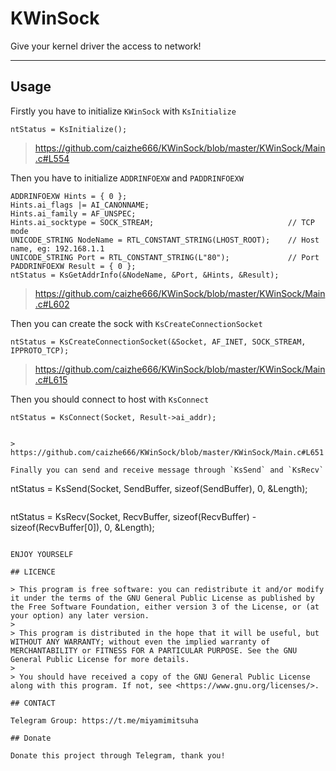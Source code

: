 # KWinSock

Give your kernel driver the access to network!

---

## Usage

Firstly you have to initialize `KWinSock` with `KsInitialize`

```
ntStatus = KsInitialize();
```

> https://github.com/caizhe666/KWinSock/blob/master/KWinSock/Main.c#L554

Then you have to initialize `ADDRINFOEXW` and `PADDRINFOEXW`

```
ADDRINFOEXW Hints = { 0 };
Hints.ai_flags |= AI_CANONNAME;
Hints.ai_family = AF_UNSPEC;
Hints.ai_socktype = SOCK_STREAM;                              // TCP mode
UNICODE_STRING NodeName = RTL_CONSTANT_STRING(LHOST_ROOT);    // Host name, eg: 192.168.1.1
UNICODE_STRING Port = RTL_CONSTANT_STRING(L"80");             // Port
PADDRINFOEXW Result = { 0 };
ntStatus = KsGetAddrInfo(&NodeName, &Port, &Hints, &Result);
```

> https://github.com/caizhe666/KWinSock/blob/master/KWinSock/Main.c#L602

Then you can create the sock with `KsCreateConnectionSocket`

```
ntStatus = KsCreateConnectionSocket(&Socket, AF_INET, SOCK_STREAM, IPPROTO_TCP);
```

> https://github.com/caizhe666/KWinSock/blob/master/KWinSock/Main.c#L615

Then you should connect to host with `KsConnect`

```
ntStatus = KsConnect(Socket, Result->ai_addr);
```
```

> https://github.com/caizhe666/KWinSock/blob/master/KWinSock/Main.c#L651

Finally you can send and receive message through `KsSend` and `KsRecv`

```
ntStatus = KsSend(Socket, SendBuffer, sizeof(SendBuffer), 0, &Length);
```

```
ntStatus = KsRecv(Socket, RecvBuffer, sizeof(RecvBuffer) - sizeof(RecvBuffer[0]), 0, &Length);
```

ENJOY YOURSELF

## LICENCE

> This program is free software: you can redistribute it and/or modify it under the terms of the GNU General Public License as published by the Free Software Foundation, either version 3 of the License, or (at your option) any later version.
> 
> This program is distributed in the hope that it will be useful, but WITHOUT ANY WARRANTY; without even the implied warranty of MERCHANTABILITY or FITNESS FOR A PARTICULAR PURPOSE. See the GNU General Public License for more details.
> 
> You should have received a copy of the GNU General Public License along with this program. If not, see <https://www.gnu.org/licenses/>.

## CONTACT

Telegram Group: https://t.me/miyamimitsuha

## Donate

Donate this project through Telegram, thank you!
